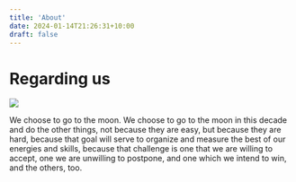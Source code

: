 ```yaml
---
title: 'About'
date: 2024-01-14T21:26:31+10:00
draft: false
---
```


# Regarding us

![](/img/old-family.jpeg)

We choose to go to the moon. We choose to go to the moon in this decade and do the other things, not because they are easy, but because they are hard, because that goal will serve to organize and measure the best of our energies and skills, because that challenge is one that we are willing to accept, one we are unwilling to postpone, and one which we intend to win, and the others, too.

